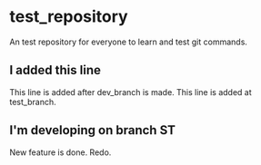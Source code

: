 # test_repository
An test repository for everyone to learn and test git commands.

## I added this line
This line is added after dev_branch is made.
This line is added at test_branch.

## I'm developing on branch ST
New feature is done.
Redo.